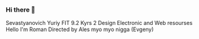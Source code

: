 ### Hi there 👋
Sevastyanovich Yuriy
FIT 9.2
Kyrs 2
Design Electronic and Web resourses
Hello I'm Roman
Directed by Ales
myo myo nigga (Evgeny)
